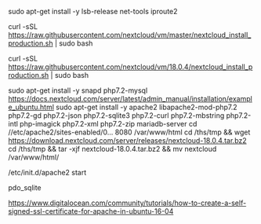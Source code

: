 

sudo apt-get install -y lsb-release net-tools iproute2

curl -sSL https://raw.githubusercontent.com/nextcloud/vm/master/nextcloud_install_production.sh | sudo bash

curl -sSL  https://raw.githubusercontent.com/nextcloud/vm/18.0.4/nextcloud_install_production.sh | sudo bash

sudo apt-get install -y snapd
php7.2-mysql
https://docs.nextcloud.com/server/latest/admin_manual/installation/example_ubuntu.html
sudo apt-get install -y apache2 libapache2-mod-php7.2 php7.2-gd php7.2-json php7.2-sqlite3 php7.2-curl php7.2-mbstring php7.2-intl php-imagick php7.2-xml php7.2-zip
mariadb-server
cd //etc/apache2/sites-enabled/0... 8080
/var/www/html
cd /ths/tmp && wget https://download.nextcloud.com/server/releases/nextcloud-18.0.4.tar.bz2
cd /ths/tmp && tar -xjf nextcloud-18.0.4.tar.bz2 && mv nextcloud /var/www/html/

/etc/init.d/apache2 start

pdo_sqlite

https://www.digitalocean.com/community/tutorials/how-to-create-a-self-signed-ssl-certificate-for-apache-in-ubuntu-16-04
